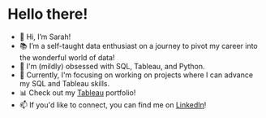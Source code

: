 # Hello there!

- 👋 Hi, I’m Sarah!
- 📚 I’m a self-taught data enthusiast on a journey to pivot my career into the wonderful world of data!
- 💜 I'm (mildly) obsessed with SQL, Tableau, and Python.
- 🌱 Currently, I'm focusing on working on projects where I can advance my SQL and Tableau skills. 
- 📊 Check out my [Tableau](https://public.tableau.com/app/profile/sarahpearl) portfolio!
- 📫 If you'd like to connect, you can find me on [LinkedIn](https://www.linkedin.com/in/sarah-pearl/)!

<!---
sarahpearl911/sarahpearl911 is a ✨ special ✨ repository because its `README.md` (this file) appears on your GitHub profile.
You can click the Preview link to take a look at your changes.
--->
